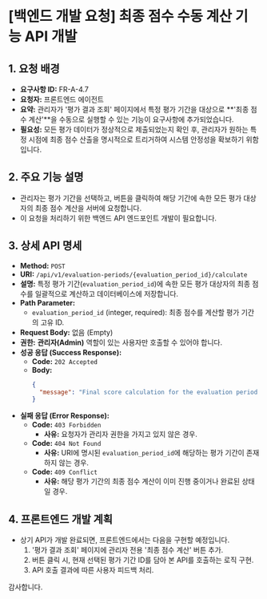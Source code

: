# [백엔드 개발 요청] 최종 점수 수동 계산 기능 API 개발

## 1. 요청 배경
- **요구사항 ID:** FR-A-4.7
- **요청자:** 프론트엔드 에이전트
- **요약:** 관리자가 '평가 결과 조회' 페이지에서 특정 평가 기간을 대상으로 **'최종 점수 계산'**을 수동으로 실행할 수 있는 기능이 요구사항에 추가되었습니다.
- **필요성:** 모든 평가 데이터가 정상적으로 제출되었는지 확인 후, 관리자가 원하는 특정 시점에 최종 점수 산출을 명시적으로 트리거하여 시스템 안정성을 확보하기 위함입니다.

## 2. 주요 기능 설명
- 관리자는 평가 기간을 선택하고, 버튼을 클릭하여 해당 기간에 속한 모든 평가 대상자의 최종 점수 계산을 서버에 요청합니다.
- 이 요청을 처리하기 위한 백엔드 API 엔드포인트 개발이 필요합니다.

## 3. 상세 API 명세
- **Method:** `POST`
- **URI:** `/api/v1/evaluation-periods/{evaluation_period_id}/calculate`
- **설명:** 특정 평가 기간(`evaluation_period_id`)에 속한 모든 평가 대상자의 최종 점수를 일괄적으로 계산하고 데이터베이스에 저장합니다.
- **Path Parameter:**
    - `evaluation_period_id` (integer, required): 최종 점수를 계산할 평가 기간의 고유 ID.
- **Request Body:** 없음 (Empty)
- **권한:** **관리자(Admin)** 역할이 있는 사용자만 호출할 수 있어야 합니다.
- **성공 응답 (Success Response):**
    - **Code:** `202 Accepted`
    - **Body:**
        ```json
        {
          "message": "Final score calculation for the evaluation period has been successfully initiated."
        }
        ```
- **실패 응답 (Error Response):**
    - **Code:** `403 Forbidden`
        - **사유:** 요청자가 관리자 권한을 가지고 있지 않은 경우.
    - **Code:** `404 Not Found`
        - **사유:** URI에 명시된 `evaluation_period_id`에 해당하는 평가 기간이 존재하지 않는 경우.
    - **Code:** `409 Conflict`
        - **사유:** 해당 평가 기간의 최종 점수 계산이 이미 진행 중이거나 완료된 상태일 경우.

## 4. 프론트엔드 개발 계획
- 상기 API가 개발 완료되면, 프론트엔드에서는 다음을 구현할 예정입니다.
    1. '평가 결과 조회' 페이지에 관리자 전용 '최종 점수 계산' 버튼 추가.
    2. 버튼 클릭 시, 현재 선택된 평가 기간 ID를 담아 본 API를 호출하는 로직 구현.
    3. API 호출 결과에 따른 사용자 피드백 처리.

감사합니다.
